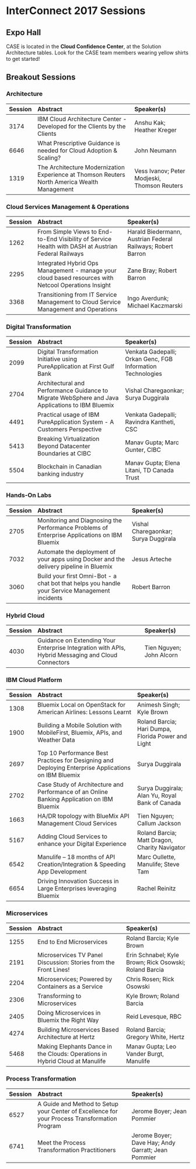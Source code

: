 # InterConnect 2017 Sessions

## Expo Hall

CASE is located in the **Cloud Confidence Center**, at the Solution Architecture tables.  Look for the CASE team members wearing yellow shirts to get started!

## Breakout Sessions

### Architecture

| Session  | Abstract  | Speaker(s)  |
|:-------------|:------------------|:------|
| 3174  | IBM Cloud Architecture Center - Developed for the Clients by the Clients  | Anshu Kak; Heather Kreger |
| 6646  | What Prescriptive Guidance is needed for Cloud Adoption & Scaling? | John Neumann |
| 1319  | The Architecture Modernization Experience at Thomson Reuters North America Wealth Management  | Vess Ivanov; Peter Modjeski, Thomson Reuters |

### Cloud Services Management & Operations

| Session  | Abstract  | Speaker(s)  |
|:-------------|:------------------|:------|
| 1262  | From Simple Views to End-to-End Visibility of Service Health with DASH at Austrian Federal Railways | Harald Biedermann, Austrian Federal Railways; Robert Barron |
| 2295  | Integrated Hybrid Ops Management - manage your cloud based resources with Netcool Operations Insight  | Zane Bray; Robert Barron  |
| 3368  | Transitioning from IT Service Management to Cloud Service Management and Operations | Ingo Averdunk; Michael Kaczmarski |

### Digital Transformation

| Session  | Abstract  | Speaker(s)  |
|:-------------|:------------------|:------|
| 2099  | Digital Transformation Initiative using PureApplication at First Gulf Bank  | Venkata Gadepalli; Orkan Genc, FGB Information Technologies |
| 2704  | Architectural and Performance Guidance to Migrate WebSphere and Java Applications to IBM Bluemix  | Vishal Charegaonkar; Surya Duggirala |
| 4491  | Practical usage of IBM PureApplication System - A Customers Perspective | Venkata Gadepalli; Ravindra Kantheti, CSC |
| 5413  | Breaking Virtualization Beyond Datacenter Boundaries at CIBC  | Manav Gupta; Marc Gunter, CIBC  |
| 5504  | Blockchain in Canadian banking industry | Manav Gupta; Elena Litani, TD Canada Trust  |

### Hands-On Labs

| Session  | Abstract  | Speaker(s)  |
|:-------------|:------------------|:------|
| 2705  | Monitoring and Diagnosing the Performance Problems of Enterprise Applications on IBM Bluemix | Vishal Charegaonkar; Surya Duggirala  |
| 7032  | Automate the deployment of your apps using Docker and the delivery pipeline in Bluemix | Jesus Arteche  |
| 3060  | Build your first Omni-Bot - a chat bot that helps you handle your Service Management incidents  | Robert Barron |

### Hybrid Cloud

| Session  | Abstract  | Speaker(s)  |
|:-------------|:------------------|:------|
| 4030  | Guidance on Extending Your Enterprise Integration with APIs, Hybrid Messaging and Cloud Connectors  | Tien Nguyen; John Alcorn  |

### IBM Cloud Platform

| Session  | Abstract  | Speaker(s)  |
|:-------------|:------------------|:------|
| 1308  | Bluemix Local on OpenStack for American Airlines: Lessons Learnt | Animesh Singh; Kyle Brown  |
| 1900 | Building a Mobile Solution with MobileFirst, Bluemix, APIs, and Weather Data | Roland Barcia; Hari Dumpa, Florida Power and Light |
| 2697  | Top 10 Performance Best Practices for Designing and Deploying Enterprise Applications on IBM Bluemix | Surya Duggirala  |
| 2702  | Case Study of Architecture and Performance of an Online Banking Application on IBM Bluemix | Surya Duggirala; Alan Yu, Royal Bank of Canada |
| 1663  | HA/DR topology with BlueMix API Management Cloud Services | Tien Nguyen; Callum Jackson |
| 5167  | Adding Cloud Services to enhance your Digital Experience  | Roland Barcia; Matt Dragon, Charity Navigator |
| 6542  | Manulife – 18 months of API Creation/Integration & Speeding App Development | Marc Oullette, Manulife; Steve Tam  |
| 6654  | Driving Innovation Success in Large Enterprises leveraging Bluemix | Rachel Reinitz |

### Microservices

| Session  | Abstract  | Speaker(s)  |
|:-------------|:------------------|:------|
| 1255  | End to End Microservices | Roland Barcia; Kyle Brown |
| 2191  | Microservices TV Panel Discussion: Stories from the Front Lines! | Erin Schnabel; Kyle Brown; Rick Osowski; Roland Barcia |
| 2204  | Microservices; Powered by Containers as a Service | Chris Rosen; Rick Osowski |
| 2306  | Transforming to Microservices | Kyle Brown; Roland Barcia |
| 2405  | Doing Microservices in Bluemix the Right Way  | Reid Levesque, RBC  |
| 4274  | Building Microservices Based Architecture at Hertz | Roland Barcia; Gregory White, Hertz  |
| 5468  | Making Elephants Dance in the Clouds: Operations in Hybrid Cloud at Manulife  | Manav Gupta; Leo Vander Burgt, Manulife |

### Process Transformation

| Session  | Abstract  | Speaker(s)  |
|:-------------|:------------------|:------|
| 6527  | A Guide and Method to Setup your Center of Excellence for your Process Transformation Program | Jerome Boyer; Jean Pommier  |
| 6741  | Meet the Process Transformation Practitioners | Jerome Boyer; Dave Hay; Andy Garratt; Jean Pommier  |
